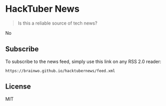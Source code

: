 # HackTuber News

> Is this a reliable source of tech news?

No

## Subscribe

To subscribe to the news feed, simply use this link on any RSS 2.0 reader:

```
https://brainwo.github.io/hacktubernews/feed.xml
```

## License

MIT
